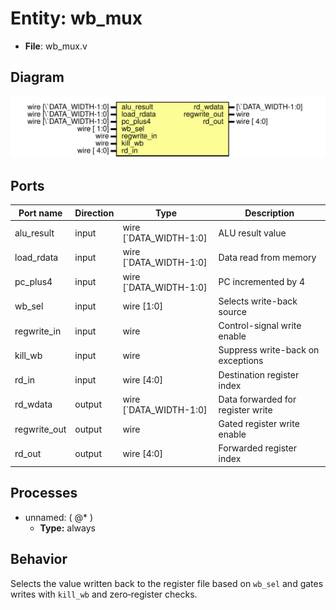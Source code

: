 
# Entity: wb_mux 
- **File**: wb_mux.v

## Diagram
![Diagram](wb_mux.svg "Diagram")
## Ports

| Port name    | Direction | Type                   | Description |
| ------------ | --------- | ---------------------- | ----------- |
| alu_result   | input     | wire [`DATA_WIDTH-1:0] | ALU result value |
| load_rdata   | input     | wire [`DATA_WIDTH-1:0] | Data read from memory |
| pc_plus4     | input     | wire [`DATA_WIDTH-1:0] | PC incremented by 4 |
| wb_sel       | input     | wire [1:0]             | Selects write-back source |
| regwrite_in  | input     | wire                   | Control-signal write enable |
| kill_wb      | input     | wire                   | Suppress write-back on exceptions |
| rd_in        | input     | wire [4:0]             | Destination register index |
| rd_wdata     | output    | wire [`DATA_WIDTH-1:0] | Data forwarded for register write |
| regwrite_out | output    | wire                   | Gated register write enable |
| rd_out       | output    | wire [4:0]             | Forwarded register index |

## Processes
- unnamed: ( @* )
  - **Type:** always

## Behavior
Selects the value written back to the register file based on `wb_sel` and gates writes with `kill_wb` and zero‑register checks.
